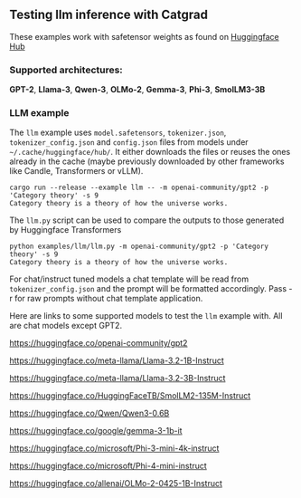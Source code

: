 ## Testing llm inference with Catgrad

These examples work with safetensor weights as found on [Huggingface Hub](https://huggingface.co/models)

### Supported architectures: ###

**GPT-2**, **Llama-3**, **Qwen-3**, **OLMo-2**, **Gemma-3**, **Phi-3**, **SmolLM3-3B**

### LLM example ###

The `llm` example uses `model.safetensors`, `tokenizer.json`, `tokenizer_config.json` and `config.json` files from models under  `~/.cache/huggingface/hub/`.
It either downloads the files or reuses the ones already in the cache (maybe previously downloaded by other frameworks like Candle, Transformers or vLLM).

```
cargo run --release --example llm -- -m openai-community/gpt2 -p 'Category theory' -s 9
Category theory is a theory of how the universe works.
```

The `llm.py` script can be used to compare the outputs to those generated by Huggingface Transformers
```
python examples/llm/llm.py -m openai-community/gpt2 -p 'Category theory' -s 9
Category theory is a theory of how the universe works.
```

For chat/instruct tuned models a chat template will be read from `tokenizer_config.json` and the prompt will be formatted accordingly.
Pass -r for raw prompts without chat template application.

Here are links to some supported models to test the `llm` example with. All are chat models except GPT2.

<https://huggingface.co/openai-community/gpt2>

<https://huggingface.co/meta-llama/Llama-3.2-1B-Instruct>

<https://huggingface.co/meta-llama/Llama-3.2-3B-Instruct>

<https://huggingface.co/HuggingFaceTB/SmolLM2-135M-Instruct>

<https://huggingface.co/Qwen/Qwen3-0.6B>

<https://huggingface.co/google/gemma-3-1b-it>

<https://huggingface.co/microsoft/Phi-3-mini-4k-instruct>

<https://huggingface.co/microsoft/Phi-4-mini-instruct>

<https://huggingface.co/allenai/OLMo-2-0425-1B-Instruct>
